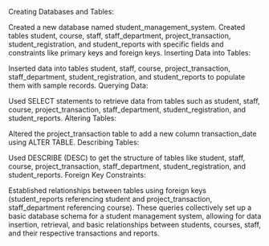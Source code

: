 Creating Databases and Tables:

Created a new database named student_management_system.
Created tables student, course, staff, staff_department, project_transaction, student_registration, and student_reports with specific fields and constraints like primary keys and foreign keys.
Inserting Data into Tables:

Inserted data into tables student, staff, course, project_transaction, staff_department, student_registration, and student_reports to populate them with sample records.
Querying Data:

Used SELECT statements to retrieve data from tables such as student, staff, course, project_transaction, staff_department, student_registration, and student_reports.
Altering Tables:

Altered the project_transaction table to add a new column transaction_date using ALTER TABLE.
Describing Tables:

Used DESCRIBE (DESC) to get the structure of tables like student, staff, course, project_transaction, staff_department, student_registration, and student_reports.
Foreign Key Constraints:

Established relationships between tables using foreign keys (student_reports referencing student and project_transaction, staff_department referencing course).
These queries collectively set up a basic database schema for a student management system, allowing for data insertion, retrieval, and basic relationships between students, courses, staff, and their respective transactions and reports.

